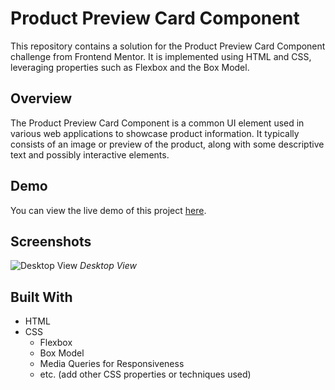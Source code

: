# Product Preview Card Component

This repository contains a solution for the Product Preview Card Component challenge from Frontend Mentor. It is implemented using HTML and CSS, leveraging properties such as Flexbox and the Box Model.

## Overview

The Product Preview Card Component is a common UI element used in various web applications to showcase product information. It typically consists of an image or preview of the product, along with some descriptive text and possibly interactive elements.

## Demo

You can view the live demo of this project [here](https://example.com).

## Screenshots

![Desktop View](screenshots/desktop.png)
*Desktop View*



## Built With

- HTML
- CSS
  - Flexbox
  - Box Model
  - Media Queries for Responsiveness
  - etc. (add other CSS properties or techniques used)


